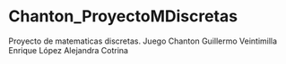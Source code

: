 # Chanton_ProyectoMDiscretas
Proyecto de matematicas discretas. Juego Chanton
Guillermo Veintimilla
Enrique López
Alejandra Cotrina
